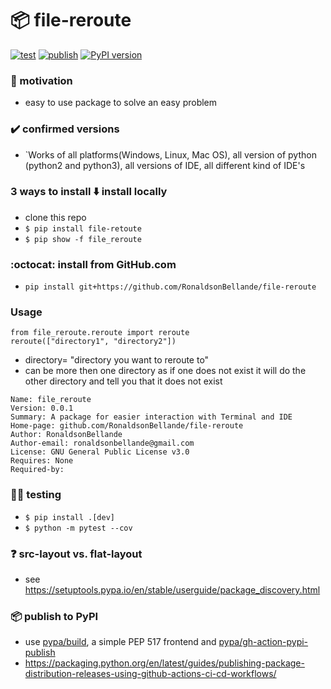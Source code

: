 # 📦 file-reroute
[![test](https://github.com/RonaldsonBellande/file-reroute/actions/workflows/library_test.yml/badge.svg)](https://github.com/RonaldsonBellande/file-reroute/actions/workflows/library_test.yml)
[![publish](https://github.com/RonaldsonBellande/file-reroute/actions/workflows/library_publish.yml/badge.svg)](https://github.com/RonaldsonBellande/file-reroute/actions/workflows/library_publish.yml)
[![PyPI version](https://badge.fury.io/py/file_reroute.svg)](https://badge.fury.io/py/file_reroute)

### 🦾 motivation
- easy to use package to solve an easy problem

### ✔️ confirmed versions
- `Works of all platforms(Windows, Linux, Mac OS), all version of python (python2 and python3), all versions of IDE, all different kind of IDE's

### 3 ways to install ⬇️ install locally
- clone this repo
- `$ pip install file-retoute`
- `$ pip show -f file_reroute`

### :octocat: install from GitHub.com
- `pip install git+https://github.com/RonaldsonBellande/file-reroute`

### Usage 
```
from file_reroute.reroute import reroute
reroute(["directory1", "directory2"])
```
- directory= "directory you want to reroute to"
- can be more then one directory as if one does not exist it will do the other directory and tell you that it does not exist


```
Name: file_reroute
Version: 0.0.1
Summary: A package for easier interaction with Terminal and IDE
Home-page: github.com/RonaldsonBellande/file-reroute
Author: RonaldsonBellande
Author-email: ronaldsonbellande@gmail.com
License: GNU General Public License v3.0
Requires: None
Required-by:
```
### 👩‍🔧 testing
- `$ pip install .[dev]`
- `$ python -m pytest --cov`

### ❓ src-layout vs. flat-layout
- see https://setuptools.pypa.io/en/stable/userguide/package_discovery.html

### 📦 publish to PyPI
- use [pypa/build](https://github.com/pypa/build), a simple PEP 517 frontend and [pypa/gh-action-pypi-publish](https://github.com/pypa/gh-action-pypi-publish)
- https://packaging.python.org/en/latest/guides/publishing-package-distribution-releases-using-github-actions-ci-cd-workflows/
